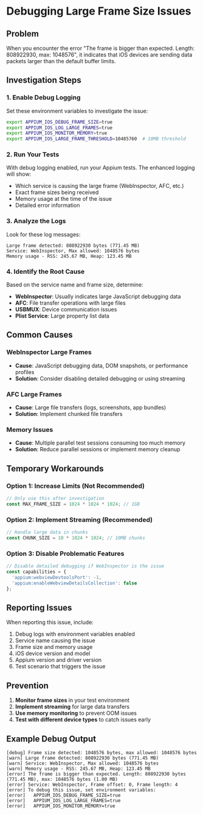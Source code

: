 # Debugging Large Frame Size Issues

## Problem
When you encounter the error "The frame is bigger than expected. Length: 808922930, max: 1048576", it indicates that iOS devices are sending data packets larger than the default buffer limits.

## Investigation Steps

### 1. Enable Debug Logging
Set these environment variables to investigate the issue:

```bash
export APPIUM_IOS_DEBUG_FRAME_SIZE=true
export APPIUM_IOS_LOG_LARGE_FRAMES=true
export APPIUM_IOS_MONITOR_MEMORY=true
export APPIUM_IOS_LARGE_FRAME_THRESHOLD=10485760  # 10MB threshold
```

### 2. Run Your Tests
With debug logging enabled, run your Appium tests. The enhanced logging will show:
- Which service is causing the large frame (WebInspector, AFC, etc.)
- Exact frame sizes being received
- Memory usage at the time of the issue
- Detailed error information

### 3. Analyze the Logs
Look for these log messages:
```
Large frame detected: 808922930 bytes (771.45 MB)
Service: WebInspector, Max allowed: 1048576 bytes
Memory usage - RSS: 245.67 MB, Heap: 123.45 MB
```

### 4. Identify the Root Cause
Based on the service name and frame size, determine:
- **WebInspector**: Usually indicates large JavaScript debugging data
- **AFC**: File transfer operations with large files
- **USBMUX**: Device communication issues
- **Plist Service**: Large property list data

## Common Causes

### WebInspector Large Frames
- **Cause**: JavaScript debugging data, DOM snapshots, or performance profiles
- **Solution**: Consider disabling detailed debugging or using streaming

### AFC Large Frames  
- **Cause**: Large file transfers (logs, screenshots, app bundles)
- **Solution**: Implement chunked file transfers

### Memory Issues
- **Cause**: Multiple parallel test sessions consuming too much memory
- **Solution**: Reduce parallel sessions or implement memory cleanup

## Temporary Workarounds

### Option 1: Increase Limits (Not Recommended)
```javascript
// Only use this after investigation
const MAX_FRAME_SIZE = 1024 * 1024 * 1024; // 1GB
```

### Option 2: Implement Streaming (Recommended)
```javascript
// Handle large data in chunks
const CHUNK_SIZE = 10 * 1024 * 1024; // 10MB chunks
```

### Option 3: Disable Problematic Features
```javascript
// Disable detailed debugging if WebInspector is the issue
const capabilities = {
  'appium:webviewDevtoolsPort': -1,
  'appium:enableWebviewDetailsCollection': false
};
```

## Reporting Issues

When reporting this issue, include:
1. Debug logs with environment variables enabled
2. Service name causing the issue
3. Frame size and memory usage
4. iOS device version and model
5. Appium version and driver version
6. Test scenario that triggers the issue

## Prevention

1. **Monitor frame sizes** in your test environment
2. **Implement streaming** for large data transfers
3. **Use memory monitoring** to prevent OOM issues
4. **Test with different device types** to catch issues early

## Example Debug Output

```
[debug] Frame size detected: 1048576 bytes, max allowed: 1048576 bytes
[warn] Large frame detected: 808922930 bytes (771.45 MB)
[warn] Service: WebInspector, Max allowed: 1048576 bytes
[warn] Memory usage - RSS: 245.67 MB, Heap: 123.45 MB
[error] The frame is bigger than expected. Length: 808922930 bytes (771.45 MB), max: 1048576 bytes (1.00 MB)
[error] Service: WebInspector, Frame offset: 0, Frame length: 4
[error] To debug this issue, set environment variables:
[error]   APPIUM_IOS_DEBUG_FRAME_SIZE=true
[error]   APPIUM_IOS_LOG_LARGE_FRAMES=true
[error]   APPIUM_IOS_MONITOR_MEMORY=true
``` 